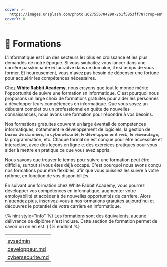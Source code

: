```yaml
---
cover: >-
  https://images.unsplash.com/photo-1627556704290-2b1f5853ff78?crop=entropy&cs=tinysrgb&fm=jpg&ixid=MnwxOTcwMjR8MHwxfHNlYXJjaHw1fHxkaXBsb21hfGVufDB8fHx8MTY3NTA3NDU1NA&ixlib=rb-4.0.3&q=80
coverY: 0
---
```


# 📔 Formations

L'informatique est l'un des secteurs les plus en croissance et les plus demandés de notre époque. Si vous souhaitez vous lancer dans une carrière passionnante et lucrative dans ce domaine, il est temps de vous former. Et heureusement, vous n'avez pas besoin de dépenser une fortune pour acquérir les compétences nécessaires.

Chez **White Rabbit Academy**, nous croyons que tout le monde mérite l'opportunité de suivre une formation en informatique. C'est pourquoi nous proposons un large choix de formations gratuites pour aider les personnes à développer leurs compétences en informatique. Que vous soyez un débutant complet ou un professionnel en quête de nouvelles connaissances, nous avons une formation pour répondre à vos besoins.

Nos formations gratuites couvrent un large éventail de compétences informatiques, notamment le développement de logiciels, la gestion de bases de données, la cybersécurité, le développement web, le réseautage, la programmation, etc. Chaque formation est conçue pour être accessible et interactive, avec des leçons en ligne et des exercices pratiques pour vous aider à mettre en pratique ce que vous avez appris.

Nous savons que trouver le temps pour suivre une formation peut être difficile, surtout si vous êtes déjà occupé. C'est pourquoi nous avons conçu nos formations pour être flexibles, afin que vous puissiez les suivre à votre rythme, en fonction de vos disponibilités.

En suivant une formation chez White Rabbit Academy, vous pourrez développer vos compétences en informatique, augmenter votre employabilité et accéder à de nouvelles opportunités de carrière. Alors n'attendez plus, inscrivez-vous à nos formations gratuites aujourd'hui et découvrez le potentiel de votre carrière en informatique.

{% hint style="info" %}
Les formations sont des équivalents, aucune délivrance de diplôme n'est incluse. Cette section de formation permet de savoir où on en est :)
{% endhint %}

<table data-view="cards"><thead><tr><th data-card-target data-type="content-ref"></th></tr></thead><tbody><tr><td><a href="formations/sysadmin/">sysadmin</a></td></tr><tr><td><a href="formations/developpeur.md">developpeur.md</a></td></tr><tr><td><a href="formations/cybersecurite.md">cybersecurite.md</a></td></tr></tbody></table>
